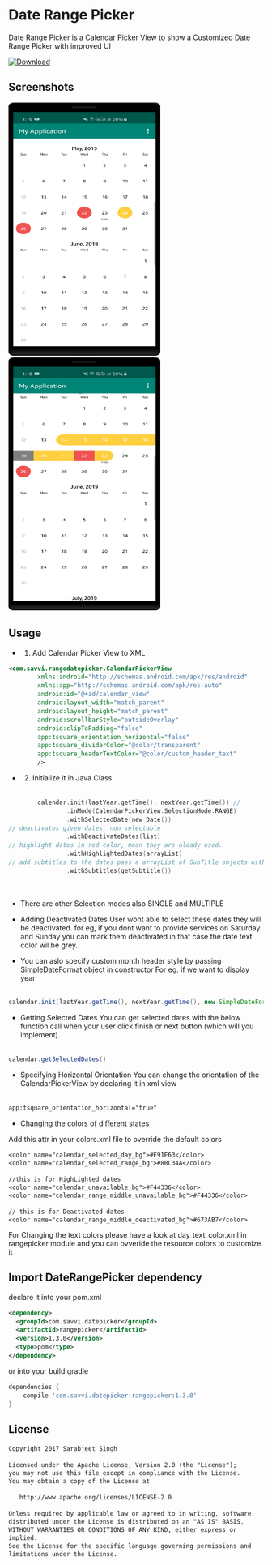 Date Range Picker 
===================
Date Range Picker is a Calendar Picker View to show a Customized Date Range Picker with improved UI

[ ![Download](https://api.bintray.com/packages/savvisingh/maven/date-range-picker/images/download.svg?version=1.3) ](https://bintray.com/savvisingh/maven/date-range-picker/1.3/link)

Screenshots
-----------
<img src="art/device-2019-05-22-131733.png" alt="alt text" width="300" height="500"> <img src="art/device-2019-05-22-131815.png" alt="alt text" width="300" height="500">

Usage
-----
* 1. Add Calendar Picker View to XML

```xml
<com.savvi.rangedatepicker.CalendarPickerView
        xmlns:android="http://schemas.android.com/apk/res/android"
        xmlns:app="http://schemas.android.com/apk/res-auto"
        android:id="@+id/calendar_view"
        android:layout_width="match_parent"
        android:layout_height="match_parent"
        android:scrollbarStyle="outsideOverlay"
        android:clipToPadding="false"
        app:tsquare_orientation_horizontal="false"
        app:tsquare_dividerColor="@color/transparent"
        app:tsquare_headerTextColor="@color/custom_header_text"
        /> 
 ```
 
* 2. Initialize it in Java Class
      
```kotlin

        calendar.init(lastYear.getTime(), nextYear.getTime()) //
                .inMode(CalendarPickerView.SelectionMode.RANGE)
                .withSelectedDate(new Date())
// deactivates given dates, non selectable
                .withDeactivateDates(list)
// highlight dates in red color, mean they are aleady used.
                .withHighlightedDates(arrayList)
// add subtitles to the dates pass a arrayList of SubTitle objects with date and text
                .withSubtitles(getSubtitle())
                
 
```
 * There are other Selection modes also SINGLE and MULTIPLE
 * Adding Deactivated Dates
  User wont able to select these dates they will be deactivated.
  for eg, if you dont want to provide services on Saturday and Sunday you can mark them deactivated in that case the date text color wil be grey..
  
 * You can aslo specify custom month header style by passing SimpleDateFormat object in constructor
   For eg. if we want to display year

```java

calendar.init(lastYear.getTime(), nextYear.getTime(), new SimpleDateFormat("MMMM, YYYY", Locale.getDefault()));

 ``` 
 
 * Getting Selected Dates
You can get selected dates with the below function call when your user click finish or next button (which will you implement).

```java

calendar.getSelectedDates()

 ``` 
 
 * Specifying Horizontal Orientation
You can change the orientation of the CalendarPickerView by declaring it in xml view

```xml

app:tsquare_orientation_horizontal="true"

 ``` 
 
  * Changing the colors of different states
  
  Add this attr in your colors.xml file to override the default colors
       
    <color name="calendar_selected_day_bg">#E91E63</color>    
    <color name="calendar_selected_range_bg">#8BC34A</color>
    
    //this is for HighLighted dates
    <color name="calendar_unavailable_bg">#F44336</color>
    <color name="calendar_range_middle_unavailable_bg">#F44336</color>
    
    // this is for Deactivated dates
    <color name="calendar_range_middle_deactivated_bg">#673AB7</color>

   For Changing the text colors please have a look at day_text_color.xml in rangepicker module and you can ovveride the resource colors to customize it


 Import DateRangePicker dependency
------------------------------------

declare it into your pom.xml

```xml
<dependency>
  <groupId>com.savvi.datepicker</groupId>
  <artifactId>rangepicker</artifactId>
  <version>1.3.0</version>
  <type>pom</type>
</dependency>
```
or into your build.gradle

```groovy
dependencies {
    compile 'com.savvi.datepicker:rangepicker:1.3.0'
}
```

 License
---------

    Copyright 2017 Sarabjeet Singh

    Licensed under the Apache License, Version 2.0 (the "License");
    you may not use this file except in compliance with the License.
    You may obtain a copy of the License at

       http://www.apache.org/licenses/LICENSE-2.0

    Unless required by applicable law or agreed to in writing, software
    distributed under the License is distributed on an "AS IS" BASIS,
    WITHOUT WARRANTIES OR CONDITIONS OF ANY KIND, either express or implied.
    See the License for the specific language governing permissions and
    limitations under the License.
